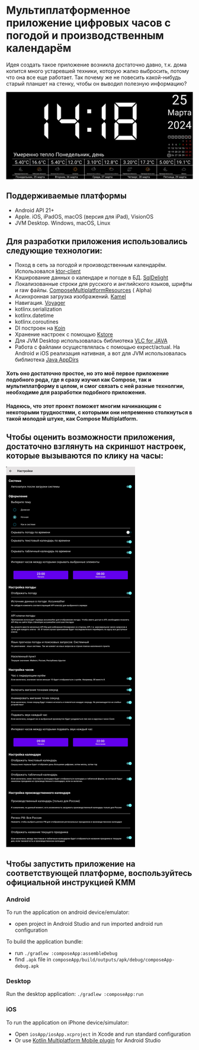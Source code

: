 # Мультиплатформенное приложение цифровых часов с погодой и производственным календарём

Идея создать такое приложение возникла достаточно давно, т.к. дома копится много устаревшей техники,
которую жалко выбросить, потому что она все еще работает. Так почему же не повесить какой-нибудь
старый планшет на стенку, чтобы он выводил полезную информацию?

![](imgRes/main-night-ru.png)

## Поддерживаемые платформы

- Android API 21+
- Apple. iOS, iPadOS, macOS (версия для iPad), VisionOS
- JVM Desktop. Windows, macOS, Linux

## Для разработки приложения использовались следующие технологии:

- Поход в сеть за погодой и производственным календарём.
  Использовался [ktor-client](https://ktor.io/docs/getting-started-ktor-client.html)
- Кэширование данных о календаре и погоде в
  БД. [SqlDelight](https://cashapp.github.io/sqldelight/2.0.1/multiplatform_sqlite/)
- Локализованные строки для русского и английского языков, шрифты и raw
  файлы. [ComposeMultiplatformResources](https://www.jetbrains.com/help/kotlin-multiplatform-dev/compose-images-resources.html#setup) (
  Alpha)
- Асинхронная загрузка изображений. [Kamel](https://github.com/Kamel-Media/Kamel)
- Навигация. [Voyager](https://github.com/adrielcafe/voyager)
- kotlinx.serialization
- kotlinx.datetime
- kotlinx.coroutines
- DI построен на [Koin](https://insert-koin.io/docs/reference/koin-compose/multiplatform/)
- Хранение настроек с помощью [Kstore](https://github.com/xxfast/KStore)
- Для JVM Desktop использовалась библиотека [VLC for JAVA](https://github.com/caprica/vlcj)
- Работа с файлами осуществлялась с помощью expect/actual. На Android и iOS реализация нативная, а
  вот для JVM использовалась библиотека [Java AppDirs](https://github.com/harawata/appdirs)

#### Хоть оно достаточно простое, но это моё первое приложение подобного рода, где я сразу изучил как Compose, так и мультиплатформу в целом, и смог связать с ней разные технолгии, необходиме для разработки подобного приложения.

#### Надеюсь, что этот проект поможет многим начинающим с некоторыми трудностями, с которыми они непременно столкнуться в такой молодой штуке, как Compose Multiplatform.

## Чтобы оценить возможности приложения, достаточно взглянуть на скриншот настроек, которые вызываются по клику на часы:

![](imgRes/settings-night-ru.jpg)

## Чтобы запустить приложение на соответствующей платформе, воспользуйтесь официальной инструкцией KMM
### Android
To run the application on android device/emulator:  
 - open project in Android Studio and run imported android run configuration

To build the application bundle:
 - run `./gradlew :composeApp:assembleDebug`
 - find `.apk` file in `composeApp/build/outputs/apk/debug/composeApp-debug.apk`

### Desktop
Run the desktop application: `./gradlew :composeApp:run`

### iOS
To run the application on iPhone device/simulator:
 - Open `iosApp/iosApp.xcproject` in Xcode and run standard configuration
 - Or use [Kotlin Multiplatform Mobile plugin](https://plugins.jetbrains.com/plugin/14936-kotlin-multiplatform-mobile) for Android Studio

